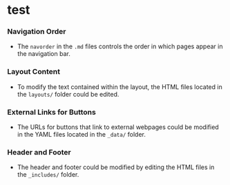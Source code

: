 # test

### Navigation Order
* The `navorder` in the `.md` files controls the order in which pages appear in the navigation bar.

### Layout Content
* To modify the text contained within the layout, the HTML files located in the `layouts/` folder could be edited.

### External Links for Buttons
* The URLs for buttons that link to external webpages could be modified in the YAML files located in the `_data/` folder.

### Header and Footer
* The header and footer could be modified by editing the HTML files in the `_includes/` folder.
